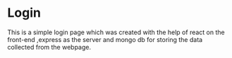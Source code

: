 # Login
This is a simple login page which was created with the help of react on the front-end ,express as  the server and mongo db for storing the data collected from the webpage.